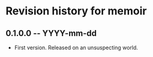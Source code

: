 # Revision history for memoir

## 0.1.0.0 -- YYYY-mm-dd

* First version. Released on an unsuspecting world.
